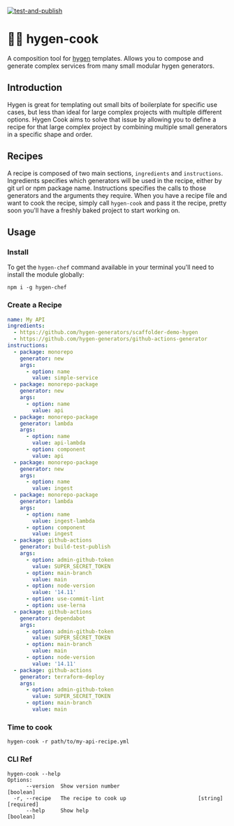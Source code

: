 [![test-and-publish](https://github.com/bbeesley/hygen-cook/actions/workflows/test-and-publish.yml/badge.svg)](https://github.com/bbeesley/hygen-cook/actions/workflows/test-and-publish.yml)

# 🧑‍🍳 hygen-cook

A composition tool for [hygen](https://www.hygen.io) templates. Allows you to compose and generate complex services from many small modular hygen generators.

## Introduction

Hygen is great for templating out small bits of boilerplate for specific use cases, but less than ideal for large complex projects with multiple different options. Hygen Cook aims to solve that issue by allowing you to define a recipe for that large complex project by combining multiple small generators in a specific shape and order.

## Recipes

A recipe is composed of two main sections, `ingredients` and `instructions`. Ingredients specifies which generators will be used in the recipe, either by git url or npm package name. Instructions specifies the calls to those generators and the arguments they require. When you have a recipe file and want to cook the recipe, simply call `hygen-cook` and pass it the recipe, pretty soon you'll have a freshly baked project to start working on.

## Usage

### Install

To get the `hygen-chef` command available in your terminal you'll need to install the module globally:

```shell
npm i -g hygen-chef
```

### Create a Recipe

```yaml
name: My API
ingredients:
  - https://github.com/hygen-generators/scaffolder-demo-hygen
  - https://github.com/hygen-generators/github-actions-generator
instructions:
  - package: monorepo
    generator: new
    args:
      - option: name
        value: simple-service
  - package: monorepo-package
    generator: new
    args:
      - option: name
        value: api
  - package: monorepo-package
    generator: lambda
    args:
      - option: name
        value: api-lambda
      - option: component
        value: api
  - package: monorepo-package
    generator: new
    args:
      - option: name
        value: ingest
  - package: monorepo-package
    generator: lambda
    args:
      - option: name
        value: ingest-lambda
      - option: component
        value: ingest
  - package: github-actions
    generator: build-test-publish 
    args:
      - option: admin-github-token
        value: SUPER_SECRET_TOKEN
      - option: main-branch
        value: main
      - option: node-version
        value: '14.11'
      - option: use-commit-lint
      - option: use-lerna
  - package: github-actions
    generator: dependabot
    args:
      - option: admin-github-token
        value: SUPER_SECRET_TOKEN
      - option: main-branch
        value: main
      - option: node-version
        value: '14.11'
  - package: github-actions
    generator: terraform-deploy
    args:
      - option: admin-github-token
        value: SUPER_SECRET_TOKEN
      - option: main-branch
        value: main
```

### Time to cook

```shell
hygen-cook -r path/to/my-api-recipe.yml
```

### CLI Ref
```shell
hygen-cook --help
Options:
      --version  Show version number                                   [boolean]
  -r, --recipe   The recipe to cook up                       [string] [required]
      --help     Show help                                             [boolean]
```

